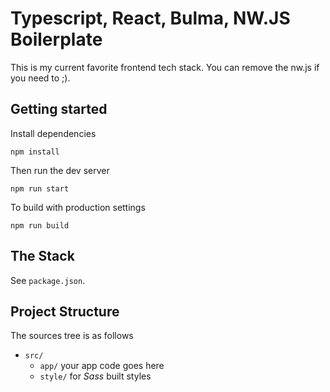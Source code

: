 # Typescript, React, Bulma, NW.JS Boilerplate

This is my current favorite frontend tech stack.
You can remove the nw.js if you need to ;).

## Getting started

Install dependencies

    npm install

Then run the dev server

    npm run start

To build with production settings

    npm run build

## The Stack

See `package.json`.

## Project Structure

The sources tree is as follows

- `src/`
  - `app/` your app code goes here
  - `style/` for *Sass* built styles
